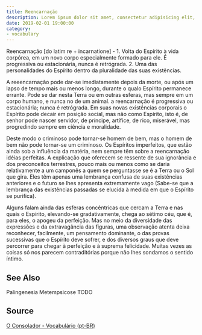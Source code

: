 ```yaml
---
title: Reencarnação
description: Lorem ipsum dolor sit amet, consectetur adipisicing elit, sed do eiusmod tempor incididunt ut labore et dolore magna aliqua.  TODO
date: 2019-02-01 19:00:00
category:
- vocabulary
---
```


Reencarnação [do latim re + incarnatione] - 1. Volta do Espírito à vida corpórea, em um novo corpo especialmente formado para ele. É progressiva ou estacionária, nunca é retrógrada. 2. Uma das personalidades do Espírito dentro da pluralidade das suas existências.

A reeencarnação pode dar-se imediatamente depois da morte, ou após um lapso de tempo mais ou menos longo, durante o qualo Espírito permanece errante. Pode se dar nesta Terra ou em outras esferas, mas sempre em um corpo humano, e nunca no de um animal. a reencarnação é progressiva ou estacionária; nunca é retrógrada. Em suas novas existências corporais o Espírito pode decair em posição social, mas não como Espírito, isto é, de senhor pode nascer servidor, de príncipe, artífice, de rico, miserável, mas progredindo sempre em ciência e moralidade.

Deste modo o criminoso pode tornar-se homem de bem, mas o homem de bem não pode tornar-se um criminoso. Os Espíritos imperfeitos, que estão ainda sob a influência da matéria, nem sempre têm sobre a reencarnação idéias perfeitas. A explicação que oferecem se ressente de sua ignorância e dos preconceitos terrestres, pouco mais ou menos como se daria relativamente a um camponês a quem se perguntasse se é a Terra ou o Sol que gira. Eles têm apenas uma lembrança confusa de suas existências anteriores e o futuro se lhes apresenta extremamente vago (Sabe-se que a lembrança das existências passadas se elucida à medida em que o Espírito se purifica).

Alguns falam ainda das esferas concêntricas que cercam a Terra e nas quais o Espírito, elevando-se gradativamente, chega ao sétimo céu, que é, para eles, o apogeu da perfeição. Mas no meio da diversidade das expressões e da extravagância das figuras, uma observação atenta deixa reconhecer, facilmente, um pensamento dominante, o das provas sucessivas que o Espírito deve sofrer, e dos diversos graus que deve percorrer para chegar à perfeição e à suprema felicidade. Muitas vezes as coisas só nos parecem contraditórias porque não lhes sondamos o sentido íntimo. 

## See Also
Palingenesia
Metempsicose
TODO

## Source
[O Consolador - Vocabulário (pt-BR)](http://www.oconsolador.com.br/linkfixo/vocabulario/principal.html)
